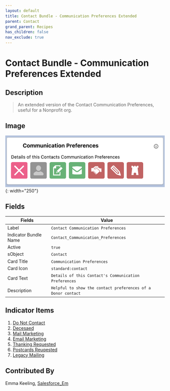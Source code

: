 ```yaml
---
layout: default
title: Contact Bundle - Communication Preferences Extended
parent: Contact
grand_parent: Recipes
has_children: false
nav_exclude: true
---
```


# Contact Bundle - Communication Preferences Extended

## Description
> An extended version of the Contact Communication Preferences, useful for a Nonprofit org. 

## Image
![Donor Profile](../../images/bundles/commspreferences.png){: width="250"}

## Fields

| Fields | Value 
|-----------|-----------|
|Label|`Contact Communication Preferences`
|Indicator Bundle Name|`Contact_Communication_Preferences`
|Active|`true`
|sObject|`Contact`
|Card Title|`Communication Preferences`
|Card Icon|`standard:contact`
|Card Text|`Details of this Contact's Communication Preferences`
|Description|`Helpful to show the contact preferences of a Donor contact`

## Indicator Items

1. [Do Not Contact](../contact/contact-do-not-contact)
1. [Decesaed](../contact/contact-deceased.md)
1. [Mail Marketing](../contact/contact-mail-marketing.md)
1. [Email Marketing](../contact/contact-email-marketing)
1. [Thanking Requested](../contact/contact-thanking-requested.md)
1. [Postcards Reuqested](../contact/contact-no-postcards-requested.md)
1. [Legacy Mailing](../contact/contact-legacy-mailing.md)

## Contributed By
Emma Keeling, [Salesforce_Em](https://github.com/Salesforce-Em)






























































